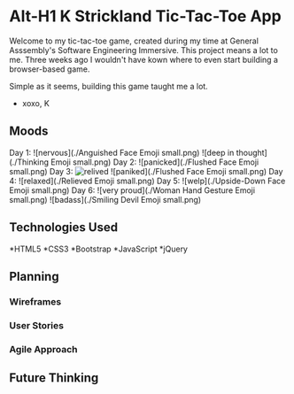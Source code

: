 <!--
List technologies used
Document your planning and tell a story about your development process and problem-solving strategy.
List unsolved problems which would be fixed in future iterations.
Link to wireframes and user stories.
-->

Alt-H1 K Strickland Tic-Tac-Toe App
====================================

Welcome to my tic-tac-toe game, created during my time at General Asssembly's Software Engineering Immersive.
This project means a lot to me. Three weeks ago I wouldn't have kown where to even start building a browser-based game.

Simple as it seems, building this game taught me a lot.

- xoxo, K

## Moods

Day 1: ![nervous](./Anguished Face Emoji small.png) ![deep in thought](./Thinking Emoji small.png)
Day 2: ![panicked](./Flushed Face Emoji small.png)
Day 3: ![relived]() ![paniked](./Flushed Face Emoji small.png)
Day 4: ![relaxed](./Relieved Emoji small.png)
Day 5: ![welp](./Upside-Down Face Emoji small.png)
Day 6: ![very proud](./Woman Hand Gesture Emoji small.png) ![badass](./Smiling Devil Emoji small.png)

## Technologies Used
*HTML5
*CSS3
*Bootstrap
*JavaScript
*jQuery

## Planning

### Wireframes

### User Stories

### Agile Approach

## Future Thinking
